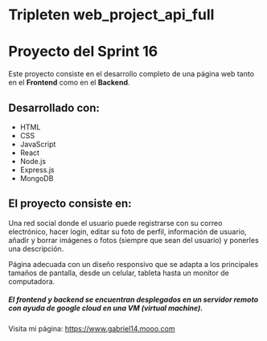 # Tripleten web_project_api_full

# Proyecto del Sprint 16

Este proyecto consiste en el desarrollo completo de una página web tanto en el **Frontend** como en el **Backend**.

## Desarrollado con:

- HTML
- CSS
- JavaScript
- React
- Node.js
- Express.js
- MongoDB

## El proyecto consiste en:

Una red social donde el usuario puede registrarse con su correo electrónico, hacer login, editar su foto de perfil, información de usuario, añadir y borrar imágenes o fotos (siempre que sean del usuario) y ponerles una descripción.

Página adecuada con un diseño responsivo que se adapta a los principales tamaños de pantalla, desde un celular, tableta hasta un monitor de computadora.

##### El frontend y backend se encuentran desplegados en un servidor remoto con ayuda de google cloud en una VM (virtual machine).

Visita mi página: https://www.gabriel14.mooo.com
